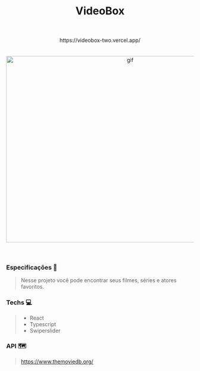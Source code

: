   
  <h1 align="center" >
    VideoBox
  </h1>
  <br></br>

  <div align="center">
    <a> https://videobox-two.vercel.app/ </a>
  </div>
  <br></br>

  <div align="center">
    <img src="src/assets/gifToGit.gif" alt="gif" width="650" height="500">
  </div>
  <br></br>

  ### Especificações 🚀
  > Nesse projeto você pode encontrar seus filmes, séries e atores favoritos.

  ### Techs 💻
  > - React
  > - Typescript
  > - Swiperslider

  ### API 🗺️
> https://www.themoviedb.org/